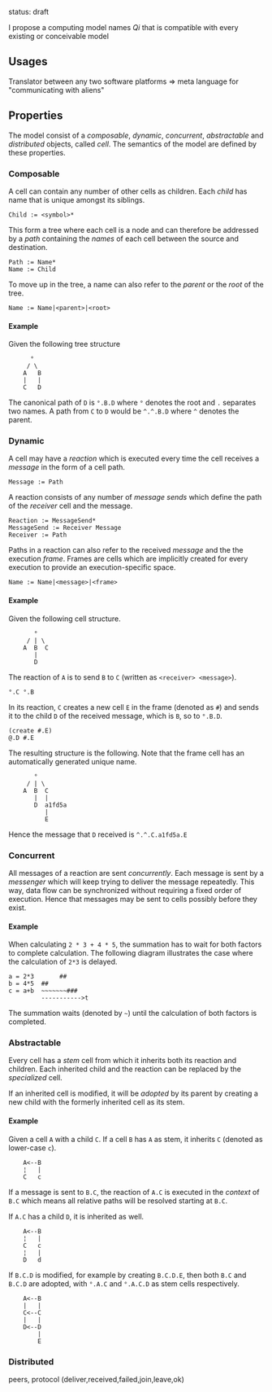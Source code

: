 status: draft

I propose a computing model names *Qi* that is compatible with every existing or conceivable model

## Usages

Translator between any two software platforms
=> meta language for "communicating with aliens"

## Properties

The model consist of a *composable*, *dynamic*, *concurrent*, *abstractable* and *distributed* objects, called *cell*. The semantics of the model are defined by these properties.

### Composable

A cell can contain any number of other cells as children. Each *child* has name that is unique amongst its siblings. 

    Child := <symbol>*

This form a tree where each cell is a node and can therefore be addressed by a *path* containing the *names* of each cell between the source and destination.
   
    Path := Name*
    Name := Child

To move up in the tree, a name can also refer to the *parent* or the *root* of the tree.

    Name := Name|<parent>|<root>
   
#### Example
    
Given the following tree structure

          °
         / \
        A   B
        |   |
        C   D
     
The canonical path of `D` is `°.B.D` where `°` denotes the root and `.` separates two names. A path from `C` to `D` would be `^.^.B.D` where `^` denotes the parent.

### Dynamic

A cell may have a *reaction* which is executed every time the cell receives a *message* in the form of a cell path.

    Message := Path
    
A reaction consists of any number of *message sends* which define the path of the *receiver* cell and the message.

    Reaction := MessageSend*
    MessageSend := Receiver Message
    Receiver := Path
    
Paths in a reaction can also refer to the received *message* and the the execution *frame*. Frames are cells which are implicitly created for every execution to provide an execution-specific space.
    
    Name := Name|<message>|<frame>
    
#### Example    

Given the following cell structure.
    
           °
         / | \  
        A  B  C
           |
           D
           
The reaction of `A` is to send `B` to `C` (written as `<receiver> <message>`).
    
    °.C °.B
    
In its reaction, `C` creates a new cell `E` in the frame (denoted as `#`) and sends it to the child `D` of the received message, which is `B`, so to `°.B.D`.
    
    (create #.E)
    @.D #.E
    
The resulting structure is the following. Note that the frame cell has an automatically generated unique name.
        
           °
         / | \  
        A  B  C
           |  |
           D  a1fd5a
              |
              E
              
Hence the message that `D` received is `^.^.C.a1fd5a.E`


### Concurrent

All messages of a reaction are sent *concurrently*. Each message is sent by a *messenger* which will keep trying to deliver the message repeatedly. This way, data flow can be synchronized without requiring a fixed order of execution. Hence that messages may be sent to cells possibly before they exist.

#### Example

When calculating `2 * 3 + 4 * 5`, the summation has to wait for both factors to complete calculation. The following diagram illustrates the case where the calculation of `2*3` is delayed. 
     
    a = 2*3       ##
    b = 4*5  ##
    c = a+b  ~~~~~~~###
             ----------->t
             
The summation waits (denoted by `~`) until the calculation of both factors is completed.

### Abstractable

Every cell has a *stem* cell from which it inherits both its reaction and children. Each inherited child and the reaction can be replaced by the *specialized* cell.

If an inherited cell is modified, it will be *adopted* by its parent by creating a new child with the formerly inherited cell as its stem.

#### Example

Given a cell `A` with a child `C`. If a cell `B` has `A` as stem, it inherits `C` (denoted as lower-case `c`). 
        
        A<--B
        ¦   |
        C   c
      
If a message is sent to `B.C`, the reaction of `A.C` is executed in the *context* of `B.C` which means all relative paths will be resolved starting at `B.C`. 

If `A.C` has a child `D`, it is inherited as well.
    
        A<--B
        ¦   |
        C   c
        ¦   |
        D   d

If `B.C.D` is modified, for example by creating `B.C.D.E`, then both `B.C` and `B.C.D` are adopted, with `°.A.C` and `°.A.C.D` as stem cells respectively.
    
        A<--B
        |   |
        C<--C
        |   |
        D<--D
            |
            E

### Distributed

peers, protocol (deliver,received,failed,join,leave,ok)
